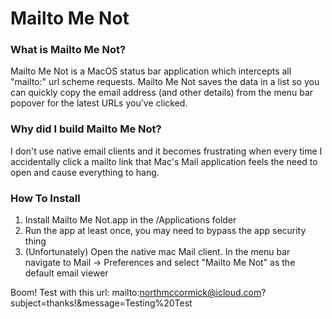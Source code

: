 # Mailto Me Not

### What is Mailto Me Not?

Mailto Me Not is a MacOS status bar application which intercepts all "mailto:" url scheme requests. Mailto Me Not saves the data in a list so you can quickly copy the email address (and other details) from the menu bar popover for the latest URLs you've clicked.

### Why did I build Mailto Me Not?

I don't use native email clients and it becomes frustrating when every time I accidentally click a mailto link that Mac's Mail application feels the need to open and cause everything to hang.

### How To Install

1. Install Mailto Me Not.app in the /Applications folder
2. Run the app at least once, you may need to bypass the app security thing
3. (Unfortunately) Open the native mac Mail client. In the menu bar navigate to Mail -> Preferences and select "Mailto Me Not" as the default email viewer

Boom! Test with this url: mailto:northmccormick@icloud.com?subject=thanks!&message=Testing%20Test